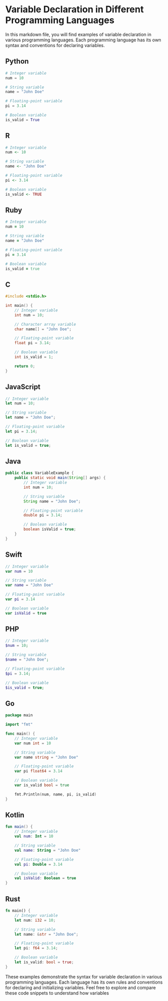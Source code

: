 # Variable Declaration in Different Programming Languages

In this markdown file, you will find examples of variable declaration in various programming languages. Each programming language has its own syntax and conventions for declaring variables.

## Python

```python
# Integer variable
num = 10

# String variable
name = "John Doe"

# Floating-point variable
pi = 3.14

# Boolean variable
is_valid = True
```

## R

```r
# Integer variable
num <- 10

# String variable
name <- "John Doe"

# Floating-point variable
pi <- 3.14

# Boolean variable
is_valid <- TRUE
```

## Ruby

```ruby
# Integer variable
num = 10

# String variable
name = "John Doe"

# Floating-point variable
pi = 3.14

# Boolean variable
is_valid = true
```

## C

```c
#include <stdio.h>

int main() {
    // Integer variable
    int num = 10;

    // Character array variable
    char name[] = "John Doe";

    // Floating-point variable
    float pi = 3.14;

    // Boolean variable
    int is_valid = 1;

    return 0;
}
```

## JavaScript

```javascript
// Integer variable
let num = 10;

// String variable
let name = "John Doe";

// Floating-point variable
let pi = 3.14;

// Boolean variable
let is_valid = true;
```

## Java

```java
public class VariableExample {
    public static void main(String[] args) {
        // Integer variable
        int num = 10;

        // String variable
        String name = "John Doe";

        // Floating-point variable
        double pi = 3.14;

        // Boolean variable
        boolean isValid = true;
    }
}
```

## Swift

```swift
// Integer variable
var num = 10

// String variable
var name = "John Doe"

// Floating-point variable
var pi = 3.14

// Boolean variable
var isValid = true
```

## PHP

```php
// Integer variable
$num = 10;

// String variable
$name = "John Doe";

// Floating-point variable
$pi = 3.14;

// Boolean variable
$is_valid = true;
```

## Go

```go
package main

import "fmt"

func main() {
    // Integer variable
    var num int = 10

    // String variable
    var name string = "John Doe"

    // Floating-point variable
    var pi float64 = 3.14

    // Boolean variable
    var is_valid bool = true

    fmt.Println(num, name, pi, is_valid)
}
```

## Kotlin

```kotlin
fun main() {
    // Integer variable
    val num: Int = 10

    // String variable
    val name: String = "John Doe"

    // Floating-point variable
    val pi: Double = 3.14

    // Boolean variable
    val isValid: Boolean = true
}
```

## Rust

```rust
fn main() {
    // Integer variable
    let num: i32 = 10;

    // String variable
    let name: &str = "John Doe";

    // Floating-point variable
    let pi: f64 = 3.14;

    // Boolean variable
    let is_valid: bool = true;
}
```

These examples demonstrate the syntax for variable declaration in various programming languages. Each language has its own rules and conventions for declaring and initializing variables. Feel free to explore and compare these code snippets to understand how variables